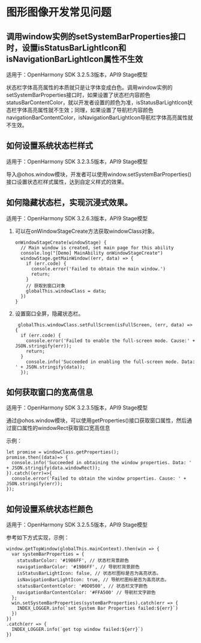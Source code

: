 # 图形图像开发常见问题

## 调用window实例的setSystemBarProperties接口时，设置isStatusBarLightIcon和isNavigationBarLightIcon属性不生效 

适用于：OpenHarmony SDK 3.2.5.3版本，API9 Stage模型

状态栏字体高亮属性的本质就只是让字体变成白色。调用window实例的setSystemBarProperties接口时，如果设置了状态栏内容颜色statusBarContentColor，就以开发者设置的颜色为准，isStatusBarLightIcon状态栏字体高亮属性就不生效；同理，如果设置了导航栏内容颜色navigationBarContentColor，isNavigationBarLightIcon导航栏字体高亮属性就不生效。

## 如何设置系统状态栏样式

适用于：OpenHarmony SDK 3.2.3.5版本，API9 Stage模型

导入\@ohos.window模块，开发者可以使用window.setSystemBarProperties()接口设置状态栏样式属性，达到自定义样式的效果。

## 如何隐藏状态栏，实现沉浸式效果。

适用于：OpenHarmony SDK 3.2.6.3版本，API9 Stage模型

1. 可以在onWindowStageCreate方法获取windowClass对象。
     
   ```
   onWindowStageCreate(windowStage) {
     // Main window is created, set main page for this ability
     console.log("[Demo] MainAbility onWindowStageCreate")
     windowStage.getMainWindow((err, data) => {
       if (err.code) {
         console.error('Failed to obtain the main window.')
         return;
       }
       // 获取到窗口对象
       globalThis.windowClass = data; 
     })
   }
   ```

2. 设置窗口全屏，隐藏状态栏。
     
   ```
    globalThis.windowClass.setFullScreen(isFullScreen, (err, data) => {
     if (err.code) {
       console.error('Failed to enable the full-screen mode. Cause:' + JSON.stringify(err));
       return;
     }
       console.info('Succeeded in enabling the full-screen mode. Data: ' + JSON.stringify(data));
     });
   ```

## 如何获取窗口的宽高信息

适用于：OpenHarmony SDK 3.2.3.5版本，API9 Stage模型

通过\@ohos.window模块，可以使用getProperties()接口获取窗口属性，然后通过窗口属性的windowRect获取窗口宽高信息

示例：

  
```
let promise = windowClass.getProperties();
promise.then((data)=> {
  console.info('Succeeded in obtaining the window properties. Data: ' + JSON.stringify(data.windowRect));
}).catch((err)=>{
  console.error('Failed to obtain the window properties. Cause: ' + JSON.stringify(err));
});
```

## 如何设置系统状态栏颜色

适用于：OpenHarmony SDK 3.2.5.5版本，API9 Stage模型

参考如下方式实现，示例：

  
```
window.getTopWindow(globalThis.mainContext).then(win => {
  var systemBarProperties = {
    statusBarColor: '#19B6FF', // 状态栏背景颜色
    navigationBarColor: '#19B6FF', // 导航栏背景颜色
    isStatusBarLightIcon: false, // 状态栏图标是否为高亮状态。
    isNavigationBarLightIcon: true, // 导航栏图标是否为高亮状态。
    statusBarContentColor: '#0D0500', // 状态栏文字颜色
    navigationBarContentColor: '#FFA500' // 导航栏文字颜色
  };
  win.setSystemBarProperties(systemBarProperties).catch(err => {
    INDEX_LOGGER.info(`set System Bar Properties failed:${err}`)
  })
})
.catch(err => {
  INDEX_LOGGER.info(`get top window failed:${err}`)
})
```
<!--no_check-->